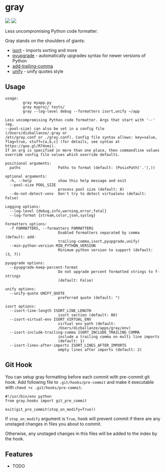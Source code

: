 # gray

[![](https://badge.fury.io/py/gray.png)](http://badge.fury.io/py/gray)
[![](https://travis-ci.org/dizballanze/gray.png?branch=master)](https://travis-ci.org/dizballanze/gray)

Less uncompromising Python code formatter.

Gray stands on the shoulders of giants:

- [isort](https://timothycrosley.github.io/isort/) - imports sorting and more
- [pyupgrade](https://github.com/asottile/pyupgrade) - automatically upgrades syntax for newer versions of Python
- [add-trailing-comma](https://github.com/asottile/add-trailing-comma)
- [unify](https://github.com/myint/unify) - unify quotes style

## Usage

```
usage:
        gray myapp.py
        gray myproj/ tests/
        gray --log-level debug --formatters isort,unify ~/app

Less uncompromising Python code formatter. Args that start with '--' (eg.
--pool-size) can also be set in a config file (/Users/dizballanze/.gray or
/etc/gray.conf or ./gray.conf). Config file syntax allows: key=value,
flag=true, stuff=[a,b,c] (for details, see syntax at https://goo.gl/R74nmi).
If an arg is specified in more than one place, then commandline values
override config file values which override defaults.

positional arguments:
  paths                 Paths to format (default: (PosixPath('.'),))

optional arguments:
  -h, --help            show this help message and exit
  --pool-size POOL_SIZE
                        process pool size (default: 8)
  --do-not-detect-venv  Don't try to detect virtualenv (default: False)

Logging options:
  --log-level {debug,info,warning,error,fatal}
  --log-format {stream,color,json,syslog}

Formatters options:
  -f FORMATTERS, --formatters FORMATTERS
                        Enabled formatters separated by comma (default: add-
                        trailing-comma,isort,pyupgrade,unify)
  --min-python-version MIN_PYTHON_VERSION
                        Minimum python version to support (default: (3, 7))

pyupgrade options:
  --pyupgrade-keep-percent-format
                        Do not upgrade percent formatted strings to f-strings
                        (default: False)

unify options:
  --unify-quote UNIFY_QUOTE
                        preferred quote (default: ")

isort options:
  --isort-line-length ISORT_LINE_LENGTH
                        isort section (default: 80)
  --isort-virtual-env ISORT_VIRTUAL_ENV
                        virtual env path (default:
                        /Users/dizballanze/apps/gray/env)
  --isort-include-trailing-comma ISORT_INCLUDE_TRAILING_COMMA
                        include a trailing comma on multi line imports
                        (default: 1)
  --isort-lines-after-imports ISORT_LINES_AFTER_IMPORTS
                        empty lines after imports (default: 2)
```

## Git Hook

You can setup gray formatting before each commit with pre-commit git hook.
Add following file to `.git/hooks/pre-commit` and make it executable with
`chmod +x .git/hooks/pre-commit`.

```
#!/usr/bin/env python
from gray.hooks import git_pre_commit

exit(git_pre_commit(stop_on_modify=True))
```

If `stop_on_modify` argument is `True`, hook will prevent commit if there are
any unstaged changes in files you about to commit.

Otherwise, any unstaged changes in this files will be added to the index
by the hook.

## Features

* TODO


